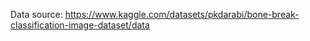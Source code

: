Data source: https://www.kaggle.com/datasets/pkdarabi/bone-break-classification-image-dataset/data

